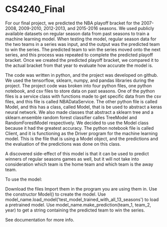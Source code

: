 # CS4240_Final

For our final project, we predicted the NBA playoff bracket for the 2007-2008, 2009-2010, 2012-2013, and 2015-2016 seasons. We used publicly available datasets on regular season data from past seasons to train a machine learning model. When testing the model, regular season data for the two teams in a series was input, and the output was the predicted team to win the series. The predicted team to win the series moved onto the next series, and this process was repeated to complete the predicted playoff bracket. Once we created the predicted playoff bracket, we compared it to the actual bracket from that year to evaluate how accurate the model is.

The code was written in python, and the project was developed on github. We used the tensorflow, sklearn, numpy, and pandas libraries during the project. The project code was broken into four python files, one python notebook, and csv files to store data on past seasons. One of the python files is a service class with functions made to get specific data from the csv files, and this file is called NBADataService. The other python file is called Model, and this has a class, called Model, that is be used to abstract a keras neural network. We also made classes that abstract a sklearn tree and a sklearn.ensemble random forest classifier calles TreeModel and RandomForestModel respectively. We decided to use the Model class because it had the greatest accuracy. The python notebook file is called Client, and it is functioning as the Driver program for the machine learning model. This is the file that is using a Model object, and the predictions and the evaluation of the predictions was done on this class.

A discovered side-effect of this model is that it can be used to predict winners of regular seasons games as well, but it will not take into consideration which team is the home team and which team is the away team.


To use the model:

Download the files 
Import them in the program you are using them in.
Use the constructor Model() to create the model.
Use model_name.load_model('test_model_trained_with_all_13_seasons') to load a pretrained model.
Use model_name.make_prediction(team_1, team_2, year) to get a string containing the predicted team to win the series.

See documentation for more info.
